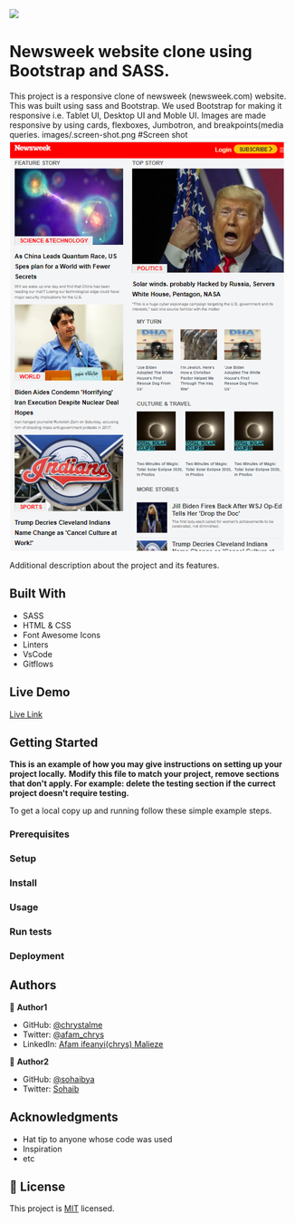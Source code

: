 ![](https://img.shields.io/badge/Microverse-blueviolet)

# Newsweek website clone using Bootstrap and SASS.

>
This project is a responsive clone of newsweek (newsweek.com) website. This was built using sass and Bootstrap. We used Bootstrap for making it responsive i.e. Tablet UI, Desktop UI and Moble UI. Images are made responsive by using cards, flexboxes, Jumbotron, and breakpoints(media queries.
 images/.screen-shot.png
 #Screen shot
 ![](images/screen-shot.png)

Additional description about the project and its features.

## Built With

- SASS
- HTML & CSS
- Font Awesome Icons
- Linters
- VsCode
- Gitflows

## Live Demo

[Live Link](https://livedemo.com)


## Getting Started

**This is an example of how you may give instructions on setting up your project locally.**
**Modify this file to match your project, remove sections that don't apply. For example: delete the testing section if the currect project doesn't require testing.**


To get a local copy up and running follow these simple example steps.

### Prerequisites

### Setup

### Install

### Usage

### Run tests

### Deployment



## Authors

👤 **Author1**

- GitHub: [@chrystalme](https://github.com/chrystalme)
- Twitter: [@afam_chrys](https://twitter.com/afam_chrys)
- LinkedIn: [Afam ifeanyi(chrys) Malieze](https://linkedin.com/in/afam-ifeanyi-chrys-malieze-63876576)

👤 **Author2**

- GitHub: [@sohaibya](https://github.com/sohaibya)
- Twitter: [Sohaib](https://twitter.com/sohaib)

## Acknowledgments

- Hat tip to anyone whose code was used
- Inspiration
- etc

## 📝 License
This project is [MIT](lic.url) licensed.
